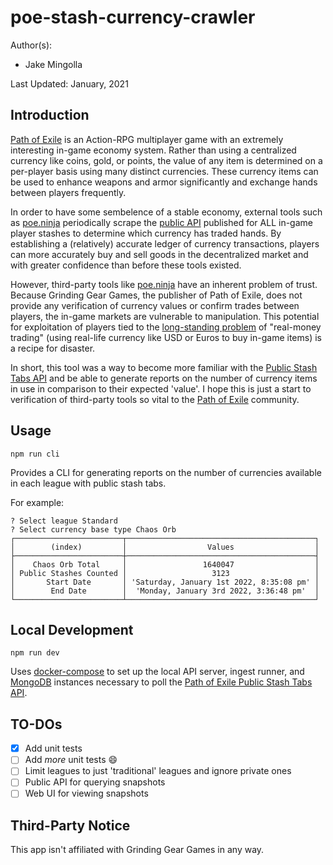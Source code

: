 # poe-stash-currency-crawler

Author(s):
- Jake Mingolla

Last Updated: January, 2021

## Introduction

[Path of Exile][PathOfExile] is an Action-RPG multiplayer
game with an extremely interesting in-game economy system.
Rather than using a centralized currency like coins, gold,
or points, the value of any item is determined on a per-player
basis using many distinct currencies. These currency items
can be used to enhance weapons and armor significantly and
exchange hands between players frequently.

In order to have some sembelence of a stable economy, external
tools such as [poe.ninja][PoENinja] periodically scrape
the [public API][PathOfExileTradeAPI] published for ALL in-game
player stashes to determine which currency has traded hands.
By establishing a (relatively) accurate ledger of currency transactions,
players can more accurately buy and sell goods in the decentralized
market and with greater confidence than before these tools existed.

However, third-party tools like [poe.ninja][PoENinja] have an inherent
problem of trust. Because Grinding Gear Games, the publisher of
Path of Exile, does not provide any verification of currency values
or confirm trades between players, the in-game markets are vulnerable
to manipulation. This potential for exploitation of players tied
to the [long-standing problem][RMTForumDiscussion] of "real-money trading"
(using real-life currency like USD or Euros to buy in-game items) is
a recipe for disaster.

In short, this tool was a way to become more familiar with the
[Public Stash Tabs API][PathOfExileAPIReference] and be able to generate
reports on the number of currency items in use in comparison to their
expected 'value'. I hope this is just a start to verification of
third-party tools so vital to the [Path of Exile][PathOfExile] community.

## Usage
```
npm run cli
```
Provides a CLI for generating reports on the number of currencies
available in each league with public stash tabs.

For example:
```
? Select league Standard
? Select currency base type Chaos Orb
┌────────────────────────┬──────────────────────────────────────────┐
│        (index)         │                  Values                  │
├────────────────────────┼──────────────────────────────────────────┤
│    Chaos Orb Total     │                 1640047                  │
│ Public Stashes Counted │                   3123                   │
│       Start Date       │ 'Saturday, January 1st 2022, 8:35:08 pm' │
│        End Date        │  'Monday, January 3rd 2022, 3:36:48 pm'  │
└────────────────────────┴──────────────────────────────────────────┘
```

## Local Development
```
npm run dev
```
Uses [docker-compose][docker] to set up the local API server,
ingest runner, and [MongoDB][MongoDB] instances necessary to poll
the [Path of Exile Public Stash Tabs API][PathOfExileAPIReference].

## TO-DOs
- [x] Add unit tests
- [ ] Add _more_ unit tests :smile:
- [ ] Limit leagues to just 'traditional' leagues and ignore private ones
- [ ] Public API for querying snapshots
- [ ] Web UI for viewing snapshots

## Third-Party Notice
This app isn't affiliated with Grinding Gear Games in any way.

<!-- REFERENCES -->
[PathOfExile]: http://www.pathofexile.com
[PathOfExileTradeAPI]: https://www.pathofexile.com/trade
[PathOfExileAPIReference]: https://www.pathofexile.com/developer/docs/reference
[PoENinja]: https://poe.ninja/challenge/currency
[RMTForumDiscussion]: https://www.pathofexile.com/forum/view-thread/1805649/page/1
[docker]: https://docs.docker.com/
[MongoDB]: https://docs.mongodb.com/
